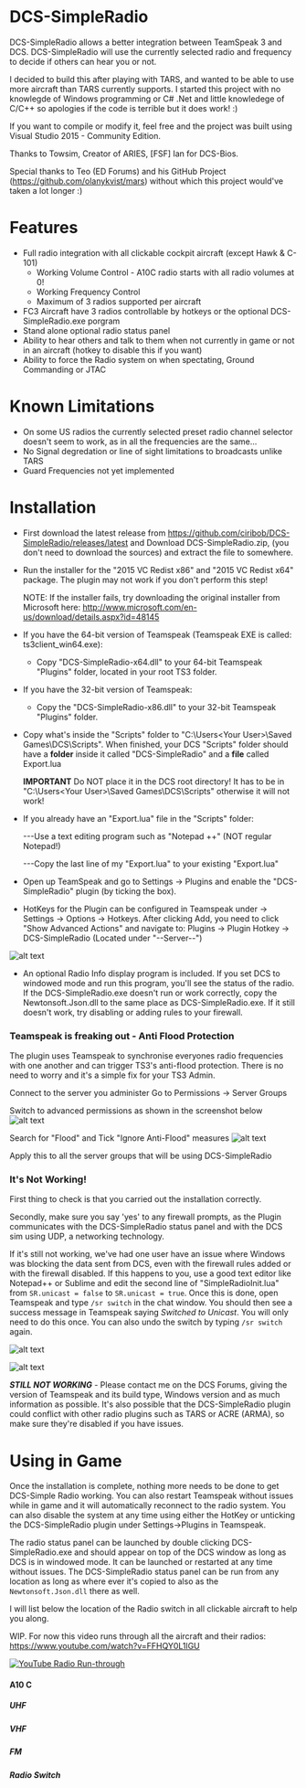 # DCS-SimpleRadio

DCS-SimpleRadio allows a better integration between TeamSpeak 3 and DCS. DCS-SimpleRadio will use the currently selected radio and frequency to decide if others can hear you or not.

I decided to build this after playing with TARS, and wanted to be able to use more aircraft than TARS currently supports. I started this project with no knowlegde of Windows programming or C# .Net and little knowledege of C/C++ so apologies if the code is terrible but it does work! :) 

If you want to compile or modify it, feel free and the project was built using Visual Studio 2015 - Community Edition.

Thanks to Towsim, Creator of ARIES, [FSF] Ian for DCS-Bios.

Special thanks to Teo (ED Forums) and his GitHub Project (https://github.com/olanykvist/mars) without which this project would've taken a lot longer :)

# Features
  - Full radio integration with all clickable cockpit aircraft (except Hawk & C-101)
    - Working Volume Control - A10C radio starts with all radio volumes at 0!
    - Working Frequency Control
    - Maximum of 3 radios supported per aircraft
  - FC3 Aircraft have 3 radios controllable by hotkeys or the optional DCS-SimpleRadio.exe porgram
  - Stand alone optional radio status panel
  - Ability to hear others and talk to them when not currently in game or not in an aircraft (hotkey to disable this if you want)
  - Ability to force the Radio system on when spectating, Ground Commanding or JTAC
 
# Known Limitations
 - On some US radios the currently selected preset radio channel selector doesn't seem to work, as in all the frequencies are the same...
 - No Signal degredation or line of sight limitations to broadcasts unlike TARS
 - Guard Frequencies not yet implemented
 
# Installation

 - First download the latest release from https://github.com/ciribob/DCS-SimpleRadio/releases/latest and Download DCS-SimpleRadio.zip, (you don't need to download the sources) and extract the file to somewhere.

- Run the installer for the "2015 VC Redist x86" and  "2015 VC Redist x64" package. The plugin may not work if you don't perform this step!
    
    NOTE: If the installer fails, try downloading the original installer from Microsoft here: http://www.microsoft.com/en-us/download/details.aspx?id=48145

- If you have the 64-bit version of Teamspeak (Teamspeak EXE is called: ts3client_win64.exe):
    
    - Copy "DCS-SimpleRadio-x64.dll" to your 64-bit Teamspeak "Plugins" folder, located in your root TS3 folder.

- If you have the 32-bit version of Teamspeak:
 	- Copy the "DCS-SimpleRadio-x86.dll" to your 32-bit Teamspeak "Plugins" folder.

- Copy what's inside the "Scripts" folder to "C:\Users\<Your User>\Saved Games\DCS\Scripts". 
   When finished, your DCS "Scripts" folder should have a **folder** inside it called "DCS-SimpleRadio" and a **file** called Export.lua

   ****IMPORTANT**** Do NOT place it in the DCS root directory! It has to be in "C:\Users\<Your User>\Saved Games\DCS\Scripts" otherwise it will not work!

- If you already have an "Export.lua" file in the "Scripts" folder: 
	
	---Use a text editing program such as "Notepad ++" (NOT regular Notepad!)
	
	---Copy the last line of my "Export.lua" to your existing "Export.lua"

- Open up TeamSpeak and go to Settings -> Plugins and enable the "DCS-SimpleRadio" plugin (by ticking the box).

- HotKeys for the Plugin can be configured in Teamspeak under -> Settings -> Options -> Hotkeys. 
   After clicking Add, you need to click "Show Advanced Actions" and navigate to: Plugins -> Plugin Hotkey -> DCS-SimpleRadio  (Located under "--Server--") 

![alt text](http://i1056.photobucket.com/albums/t379/cfisher881/Ts3%20Hotkeys_zpsgxbh1aid.png~original "Hotkeys")

- An optional Radio Info display program is included. If you set DCS to windowed mode and run this program, you'll see the status of the radio. 
   If the DCS-SimpleRadio.exe doesn't run or work correctly, copy the Newtonsoft.Json.dll to the same place as  DCS-SimpleRadio.exe. If it still doesn't work, try disabling or adding rules to your firewall.

### Teamspeak is freaking out - Anti Flood Protection
The plugin uses Teamspeak to synchronise everyones radio frequencies with one another and can trigger TS3's anti-flood protection. There is no need to worry and it's a simple fix for your TS3 Admin.

Connect to the server you administer
Go to Permissions -> Server Groups

Switch to advanced permissions as shown in the screenshot below
![alt text](http://i1056.photobucket.com/albums/t379/cfisher881/permissions%20edit_zpskssuokrz.png "Permissions")

Search for "Flood" and Tick "Ignore Anti-Flood" measures
![alt text](http://i1056.photobucket.com/albums/t379/cfisher881/anti%20flood_zpsoc2vsnuy.png "Permissions")

Apply this to all the server groups that will be using DCS-SimpleRadio

### It's Not Working!
First thing to check is that you carried out the installation correctly.

Secondly, make sure you say 'yes' to any firewall prompts, as the Plugin communicates with the DCS-SimpleRadio status panel and with the DCS sim using UDP, a networking technology.

If it's still not working, we've had one user have an issue where Windows was blocking the data sent from DCS, even with the firewall rules added or with the firewall disabled. If this happens to you, use a good text editor like Notepad++ or Sublime and edit the second line of "SimpleRadioInit.lua" from ```SR.unicast = false``` to ```SR.unicast = true```.
Once this is done, open Teamspeak and type ```/sr switch``` in the chat window. You should then see a success message in Teamspeak saying *Switched to Unicast*. You will only need to do this once. You can also undo the switch by typing ```/sr switch``` again.

![alt text](http://i1056.photobucket.com/albums/t379/cfisher881/ts3%20switch_zpszjdlko7i.png~original "Switch")

![alt text](http://i1056.photobucket.com/albums/t379/cfisher881/ts3%20switched_zps1gjbtqdu.png~original "Switch")

***STILL NOT WORKING*** - Please contact me on the DCS Forums, giving the version of Teamspeak and its build type, Windows version and as much information as possible. It's also possible that the DCS-SimpleRadio plugin could conflict with other radio plugins such as TARS or ACRE (ARMA), so make sure they're disabled if you have issues.

# Using in Game
Once the installation is complete, nothing more needs to be done to get DCS-Simple Radio working. You can also restart Teamspeak without issues while in game and it will automatically reconnect to the radio system. You can also disable the system at any time using either the HotKey or unticking the DCS-SimpleRadio plugin under Settings->Plugins in Teamspeak.

The radio status panel can be launched by double clicking DCS-SimpleRadio.exe and should appear on top of the DCS window as long as DCS is in windowed mode. It can be launched or restarted at any time without issues. The DCS-SimpleRadio status panel can be run from any location as long as where ever it's copied to also as the ```Newtonsoft.Json.dll``` there as well.

I will list below the location of the Radio switch in all clickable aircraft to help you along.

WIP. For now this video runs through all the aircraft and their radios: https://www.youtube.com/watch?v=FFHQY0L1lGU

[![YouTube Radio Run-through ](http://img.youtube.com/vi/FFHQY0L1lGU/0.jpg)](https://www.youtube.com/watch?v=FFHQY0L1lGU)



#### A10 C
##### UHF
##### VHF
##### FM
##### Radio Switch

